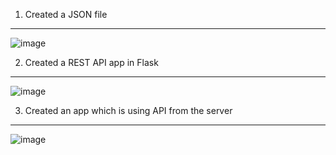 1. Created a JSON file
----
![image](https://user-images.githubusercontent.com/84145031/161385650-f7fa9e5d-7e52-40d0-9389-6bb563729516.png)

2. Created a REST API app in Flask
----
![image](https://user-images.githubusercontent.com/84145031/161385707-2e27f61a-1226-463f-a6e3-c02e2db7fe83.png)

3. Created an app which is using API from the server
----
![image](https://user-images.githubusercontent.com/84145031/161385780-807d4a97-f8e5-4e04-9138-097ab151b1dd.png)
